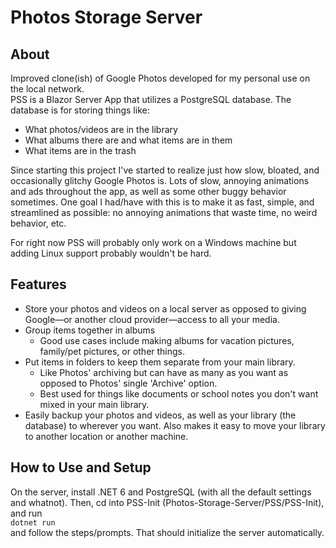 # Photos Storage Server

## About
Improved clone(ish) of Google Photos developed for my personal use on the local network.<br>
PSS is a Blazor Server App that utilizes a PostgreSQL database. The database is for storing things like:
* What photos/videos are in the library
* What albums there are and what items are in them
* What items are in the trash

Since starting this project I've started to realize just how slow, bloated, and occasionally glitchy Google Photos is. Lots of slow, annoying animations and ads throughout the app, as well as some other buggy behavior sometimes. One goal I had/have with this is to make it as fast, simple, and streamlined as possible: no annoying animations that waste time, no weird behavior, etc.

For right now PSS will probably only work on a Windows machine but adding Linux support probably wouldn't be hard.

## Features
* Store your photos and videos on a local server as opposed to giving Google—or another cloud provider—access to all your media.
* Group items together in albums
  * Good use cases include making albums for vacation pictures, family/pet pictures, or other things.
* Put items in folders to keep them separate from your main library.
  * Like Photos' archiving but can have as many as you want as opposed to Photos' single 'Archive' option.
  * Best used for things like documents or school notes you don't want mixed in your main library.
* Easily backup your photos and videos, as well as your library (the database) to wherever you want. Also makes it easy to move your library to another location or another machine.

## How to Use and Setup
On the server, install .NET 6 and PostgreSQL (with all the default settings and whatnot). Then, cd into PSS-Init (Photos-Storage-Server/PSS/PSS-Init), and run<br>
```dotnet run``` <br>
and follow the steps/prompts. That should initialize the server automatically.